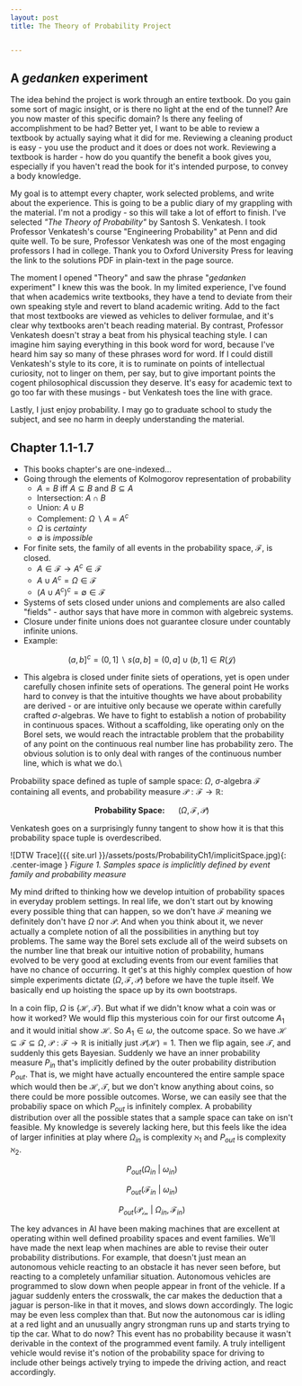 ```yaml
---
layout: post
title: The Theory of Probability Project


---
```

## A _gedanken_ experiment

The idea behind the project is work through an entire textbook. Do you gain some sort of magic insight, or is there no light at the end of the tunnel? Are you now master of this specific domain? Is there any feeling of accomplishment to be had? Better yet, I want to be able to review a textbook by actually saying what it did for me. Reviewing a cleaning product is easy - you use the product and it does or does not work. Reviewing a textbook is harder - how do you quantify the benefit a book gives you, especially if you haven't read the book for it's intended purpose, to convey a body knowledge. 

My goal is to attempt every chapter, work selected problems, and write about the experience. This is going to be a public diary of my grappling with the material. I'm not a prodigy - so this will take a lot of effort to finish. I've selected _"The Theory of Probability"_ by Santosh S. Venkatesh. I took Professor Venkatesh's course "Engineering Probability" at Penn and did quite well. To be sure, Professor Venkatesh was one of the most engaging professors I had in college. Thank you to Oxford University Press for leaving the link to the solutions PDF in plain-text in the page source. 

The moment I opened "Theory" and saw the phrase "_gedanken_ experiment" I knew this was the book. In my limited experience, I've found that when academics write textbooks, they have a tend to deviate from their own speaking style and revert to bland academic writing. Add to the fact that most textbooks are viewed as vehicles to deliver formulae, and it's clear why textbooks aren't beach reading material. By contrast, Professor Venkatesh doesn't stray a beat from his physical teaching style. I can imagine him saying everything in this book word for word, because I've heard him say so many of these phrases word for word. If I could distill Venkatesh's style to its core, it is to ruminate on points of intellectual curiosity, not to linger on them, per say, but to give important points the cogent philosophical discussion they deserve. It's easy for academic text to go too far with these musings - but Venkatesh toes the line with grace.  

Lastly, I just enjoy probability. I may go to graduate school to study the subject, and see no harm in deeply understanding the material. 


## Chapter 1.1-1.7 

- This books chapter's are one-indexed...
- Going through the elements of Kolmogorov representation of probability
    - $A=B$ iff $A \subseteq B$ and $B \subseteq A$
    - Intersection: $A \cap B$
    - Union: $A \cup B$
    - Complement: $\Omega~\backslash~A$ = $A^c$
    - $\Omega$ is _certainty_
    - $\emptyset$ is _impossible_
- For finite sets, the family of all events in the probability space, $\mathcal{F}$, is closed. 
    - $A \in \mathcal{F} \rightarrow A^c \in \mathcal{F}$
    - $A \cup A^c = \Omega \in \mathcal{F}$
    - $(A \cup A^c)^c = \emptyset \in \mathcal{F}$
- Systems of sets closed under unions and complements are also called "fields" - author says that have more in common with algebreic systems.
- Closure under finite unions does not guarantee closure under countably infinite unions.
- Example:

$$(a,b]^c = (0,1]~\backslash~s(a,b] = (0,a] \cup (b,1] \in R(\mathcal{J})$$

- This algebra is closed under finite siets of operations, yet is open under carefully chosen infinite sets of operations. The general point He works hard to convey is that the intuitive thoughts we have about probability are derived - or are intuitive only because we operate within carefully crafted $\sigma$-algebras. We have to fight to establish a notion of probability in continuous spaces. Without a scaffolding, like operating only on the Borel sets, we would reach the intractable problem that the probability of any point on the continuous real number line has probability zero. The obvious solution is to only deal with ranges of the continuous number line, which is what we do.\\ 


Probability space defined as tuple of sample space: $\Omega$, $\sigma$-algebra $\mathcal{F}$ containing all events, and probability measure $\mathcal{P}: \mathcal{F} \rightarrow \mathbb{R}$:

$$\textbf{Probability Space:}~~~~~~(\Omega, \mathcal{F}, \mathcal{P})$$ 

Venkatesh goes on a surprisingly funny tangent to show how it is that this probability space tuple is overdescribed. 

![DTW Trace]({{ site.url }}/assets/posts/ProbabilityCh1/implicitSpace.jpg){: .center-image }
*Figure 1. Samples space is impliclitly defined by event family and probability measure*

My mind drifted to thinking how we develop intuition of probability spaces in everyday problem settings. In real life, we don't start out by knowing every possible thing that can happen, so we don't have $\mathcal{F}$ meaning we definitely don't have $\Omega$ nor $\mathcal{P}$. And when you think about it, we never actually a complete notion of all the possibilities in anything but toy problems. The same way the Borel sets exclude all of the weird subsets on the number line that break our intuitive notion of probability, humans evolved to be very good at excluding events from our event families that have no chance of occurring. It get's at this highly complex question of how simple experiments dictate $(\Omega, \mathcal{F}, \mathcal{P})$ before we have the tuple itself. We basically end up hoisting the space up by its own bootstraps.

In a coin flip, $\Omega$ is $\{\mathcal{H}, \mathcal{T}\}$. But what if we didn't know what a coin was or how it worked? We would flip this mysterious coin for our first outcome $A_1$ and it would initial show $\mathcal{H}$. So $A_1 \in \omega$, the outcome space. So we have $\mathcal{H} \subseteq \mathcal{F} \subseteq \Omega$, $\mathcal{P}: \mathcal{F} \rightarrow \mathbb{R}$ is initially just $\mathcal{P}(\mathcal{H})=1$. Then we flip again, see $\mathcal{T}$, and suddenly this gets Bayesian. Suddenly we have an inner probability measure $P_{in}$ that's implicitly defined by the outer probability distribution $P_{out}$. That is, we might have actually encountered the entire sample space which would then be $\mathcal{H}, \mathcal{T}$, but we don't know anything about coins, so there could be more possible outcomes. Worse, we can easily see that the probabiliy space on which $P_{out}$ is infinitely complex. A probability distribution over all the possible states that a sample space can take on isn't feasible. My knowledge is severely lacking here, but this feels like the idea of larger infinities at play where $\Omega_{in}$ is complexity $\aleph_1$ and $P_{out}$ is complexity $\aleph_2$. 

$$P_{out}(\Omega_{in}~|~\omega_{in})$$

$$P_{out}(\mathcal{F}_{in}~|~\omega_{in})$$

$$P_{out}(\mathcal{P_{in}}~|~\Omega_{in}, \mathcal{F}_{in})$$

The key advances in AI have been making machines that are excellent at operating within well defined proability spaces and event families. We'll have made the next leap when machines are able to revise their outer probability distributions. For example, that doesn't just mean an autonomous vehicle reacting to an obstacle it has never seen before, but reacting to a completely unfamiliar situation. Autonomous vehicles are programmed to slow down when people appear in front of the vehicle. If a jaguar suddenly enters the crosswalk, the car makes the deduction that a jaguar is person-like in that it moves, and slows down accordingly. The logic may be even less complex than that. But now the autonomous car is idling at a red light and an unusually angry strongman runs up and starts trying to tip the car. What to do now? This event has no probability because it wasn't derivable in the context of the programmed event family. A truly intelligent vehicle would revise it's notion of the probability space for driving to include other beings actively trying to impede the driving action, and react accordingly.  